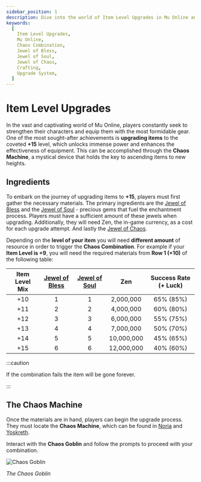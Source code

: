 ```yaml
---
sidebar_position: 1
description: Dive into the world of Item Level Upgrades in Mu Online and learn how to enhance your gear to +15 using the Chaos Combination system. Discover the required ingredients, success rates, and the risks associated with ascending your items to new heights.
keywords:
  [
    Item Level Upgrades,
    Mu Online,
    Chaos Combination,
    Jewel of Bless,
    Jewel of Soul,
    Jewel of Chaos,
    Crafting,
    Upgrade System,
  ]
---
```


# Item Level Upgrades

In the vast and captivating world of Mu Online, players constantly seek to strengthen their characters and equip them with the most formidable gear. One of the most sought-after achievements is **upgrading items** to the coveted **+15** level, which unlocks immense power and enhances the effectiveness of equipment. This can be accomplished through the **Chaos Machine**, a mystical device that holds the key to ascending items to new heights.

## Ingredients

To embark on the journey of upgrading items to **+15**, players must first gather the necessary materials. The primary ingredients are the [Jewel of Bless](/items/jewels/regular-jewels/jewel-of-bless) and the [Jewel of Soul](/items/jewels/regular-jewels/jewel-of-soul) - precious gems that fuel the enchantment process. Players must have a sufficient amount of these jewels when upgrading. Additionally, they will need Zen, the in-game currency, as a cost for each upgrade attempt. And lastly the [Jewel of Chaos](/items/jewels/regular-jewels/jewel-of-chaos).

Depending on the **level of your item** you will need **different amount** of resource in order to trigger the **Chaos Combination**. For example if your **Item Level is +9**, you will need the required materials from **Row 1 (+10)** of the following table:

| Item Level Mix | [Jewel of Bless](/items/jewels/regular-jewels/jewel-of-bless) | [Jewel of Soul](/items/jewels/regular-jewels/jewel-of-soul) |    Zen     | Success Rate (+ Luck) |
| :------------: | :-----------------------------------------------------------: | :---------------------------------------------------------: | :--------: | :-------------------: |
|      +10       |                               1                               |                              1                              | 2,000,000  |       65% (85%)       |
|      +11       |                               2                               |                              2                              | 4,000,000  |       60% (80%)       |
|      +12       |                               3                               |                              3                              | 6,000,000  |       55% (75%)       |
|      +13       |                               4                               |                              4                              | 7,000,000  |       50% (70%)       |
|      +14       |                               5                               |                              5                              | 10,000,000 |       45% (65%)       |
|      +15       |                               6                               |                              6                              | 12,000,000 |       40% (60%)       |

:::caution

If the combination fails the item will be gone forever.

:::

## The Chaos Machine

Once the materials are in hand, players can begin the upgrade process. They must locate the **Chaos Machine**, which can be found in [Noria](/maps/noria) and [Yoskreth](/maps/yoskreth).

Interact with the **Chaos Goblin** and follow the prompts to proceed with your combination.

![Chaos Goblin](/img/crafting/chaos-goblin.png)

_The Chaos Goblin_
